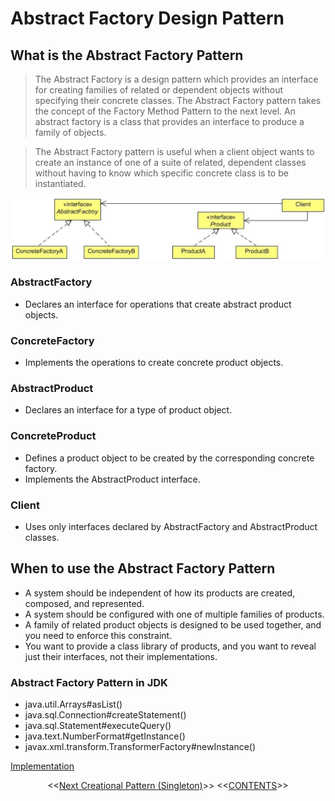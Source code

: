 #   Abstract Factory Design Pattern


##  What is the Abstract Factory Pattern
>   The Abstract Factory is a design pattern which provides an interface for creating families of related or dependent
    objects without specifying their concrete classes. The Abstract Factory pattern takes the concept of the Factory Method Pattern
    to the next level. An abstract factory is a class that provides an interface to produce a family of objects.
    
>   The Abstract Factory pattern is useful when a client object wants to create an instance of one of a suite of related, dependent
    classes without having to know which specific concrete class is to be instantiated.

    
<p align="center">
    <img src="https://github.com/11andrew1991/design_patterns/blob/master/AbstractFactory/img/abstractfactory.PNG" />
</p>


### AbstractFactory
-   Declares an interface for operations that create abstract product objects.

### ConcreteFactory
-   Implements the operations to create concrete product objects.

### AbstractProduct
-   Declares an interface for a type of product object.

### ConcreteProduct
-   Defines a product object to be created by the corresponding concrete factory.
-   Implements the AbstractProduct interface.

### Client
-   Uses only interfaces declared by AbstractFactory and AbstractProduct classes.


##  When to use the Abstract Factory Pattern
-   A system should be independent of how its products are created, composed, and represented.
-   A system should be configured with one of multiple families of products.
-   A family of related product objects is designed to be used together, and you need to enforce this constraint.
-   You want to provide a class library of products, and you want to reveal just their interfaces, not their implementations.



### Abstract Factory Pattern in JDK
-   java.util.Arrays#asList()
-   java.sql.Connection#createStatement()
-   java.sql.Statement#executeQuery()
-   java.text.NumberFormat#getInstance()
-   javax.xml.transform.TransformerFactory#newInstance()


[Implementation](https://github.com/11andrew1991/design_patterns/tree/master/AbstractFactory/app/)


<p align="center">
    <<<a href="https://github.com/11andrew1991/design_patterns/tree/master/Singleton#singleton-design-pattern">Next Creational Pattern (Singleton)</a>>>
    <<<a href="https://github.com/11andrew1991/design_patterns#design-patterns">CONTENTS</a>>>
</p>        